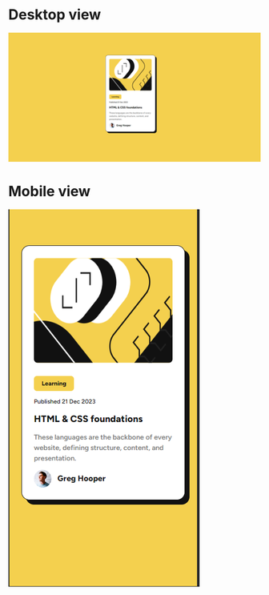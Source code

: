 # Desktop view
![Desktop view](./assets/images/Screenshot%202023-12-24%20091308.png)

# Mobile view
![Mobile view](.//assets/images/Screenshot%202023-12-24%20091331.png)